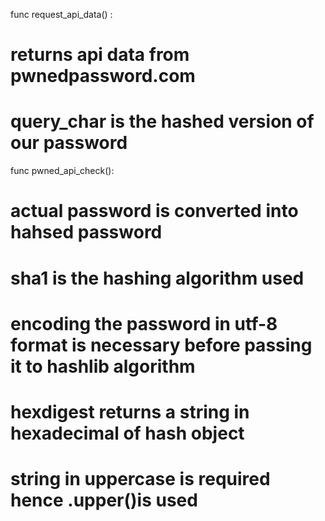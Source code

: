 

func request_api_data() : 
# returns api data from pwnedpassword.com 
# query_char is the hashed version of our password

func pwned_api_check():
# actual password is converted into hahsed password
# sha1 is the hashing algorithm used
# encoding the password in utf-8 format is necessary before passing it to hashlib algorithm
# hexdigest returns a string in hexadecimal of hash object  
# string in uppercase is required hence .upper()is used
